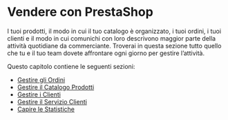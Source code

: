 # Vendere con PrestaShop

I tuoi prodotti, il modo in cui il tuo catalogo è organizzato, i tuoi ordini, i tuoi clienti e il modo in cui comunichi con loro descrivono maggior parte della attività quotidiane da commerciante. Troverai in questa sezione tutto quello che tu e il tuo team dovete affrontare ogni giorno per gestire l’attività.

Questo capitolo contiene le seguenti sezioni:

* [Gestire gli Ordini](gestire-gli-ordini/)
* [Gestire il Catalogo Prodotti](gestire-catalogo/)
* [Gestire i Clienti](gestire-i-clienti/)
* [Gestire il Servizio Clienti](gestire-il-servizio-clienti/)
* [Capire le Statistiche](capire-le-statistiche.md)

